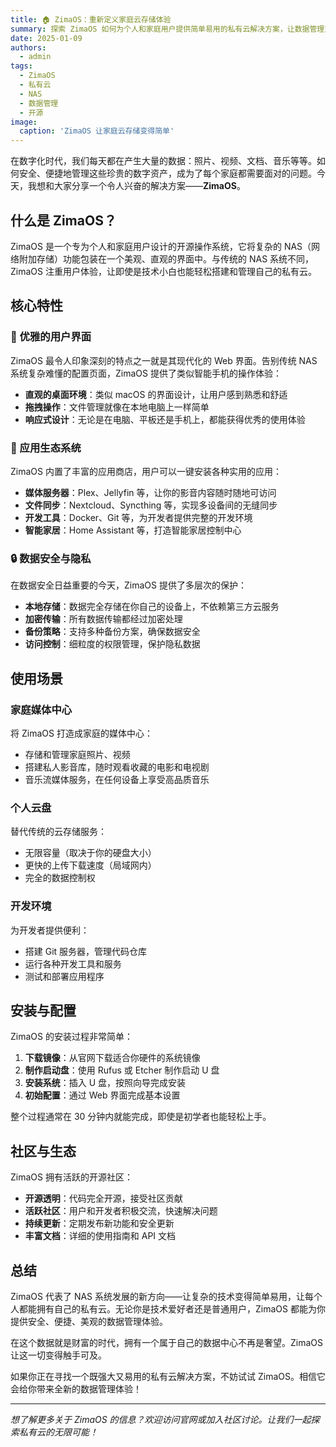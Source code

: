 ```yaml
---
title: 🏠 ZimaOS：重新定义家庭云存储体验
summary: 探索 ZimaOS 如何为个人和家庭用户提供简单易用的私有云解决方案，让数据管理变得轻松愉快。
date: 2025-01-09
authors:
  - admin
tags:
  - ZimaOS
  - 私有云
  - NAS
  - 数据管理
  - 开源
image:
  caption: 'ZimaOS 让家庭云存储变得简单'
---
```


在数字化时代，我们每天都在产生大量的数据：照片、视频、文档、音乐等等。如何安全、便捷地管理这些珍贵的数字资产，成为了每个家庭都需要面对的问题。今天，我想和大家分享一个令人兴奋的解决方案——**ZimaOS**。

## 什么是 ZimaOS？

ZimaOS 是一个专为个人和家庭用户设计的开源操作系统，它将复杂的 NAS（网络附加存储）功能包装在一个美观、直观的界面中。与传统的 NAS 系统不同，ZimaOS 注重用户体验，让即使是技术小白也能轻松搭建和管理自己的私有云。

## 核心特性

### 🎨 优雅的用户界面

ZimaOS 最令人印象深刻的特点之一就是其现代化的 Web 界面。告别传统 NAS 系统复杂难懂的配置页面，ZimaOS 提供了类似智能手机的操作体验：

- **直观的桌面环境**：类似 macOS 的界面设计，让用户感到熟悉和舒适
- **拖拽操作**：文件管理就像在本地电脑上一样简单
- **响应式设计**：无论是在电脑、平板还是手机上，都能获得优秀的使用体验

### 📱 应用生态系统

ZimaOS 内置了丰富的应用商店，用户可以一键安装各种实用的应用：

- **媒体服务器**：Plex、Jellyfin 等，让你的影音内容随时随地可访问
- **文件同步**：Nextcloud、Syncthing 等，实现多设备间的无缝同步
- **开发工具**：Docker、Git 等，为开发者提供完整的开发环境
- **智能家居**：Home Assistant 等，打造智能家居控制中心

### 🔒 数据安全与隐私

在数据安全日益重要的今天，ZimaOS 提供了多层次的保护：

- **本地存储**：数据完全存储在你自己的设备上，不依赖第三方云服务
- **加密传输**：所有数据传输都经过加密处理
- **备份策略**：支持多种备份方案，确保数据安全
- **访问控制**：细粒度的权限管理，保护隐私数据

## 使用场景

### 家庭媒体中心

将 ZimaOS 打造成家庭的媒体中心：
- 存储和管理家庭照片、视频
- 搭建私人影音库，随时观看收藏的电影和电视剧
- 音乐流媒体服务，在任何设备上享受高品质音乐

### 个人云盘

替代传统的云存储服务：
- 无限容量（取决于你的硬盘大小）
- 更快的上传下载速度（局域网内）
- 完全的数据控制权

### 开发环境

为开发者提供便利：
- 搭建 Git 服务器，管理代码仓库
- 运行各种开发工具和服务
- 测试和部署应用程序

## 安装与配置

ZimaOS 的安装过程非常简单：

1. **下载镜像**：从官网下载适合你硬件的系统镜像
2. **制作启动盘**：使用 Rufus 或 Etcher 制作启动 U 盘
3. **安装系统**：插入 U 盘，按照向导完成安装
4. **初始配置**：通过 Web 界面完成基本设置

整个过程通常在 30 分钟内就能完成，即使是初学者也能轻松上手。

## 社区与生态

ZimaOS 拥有活跃的开源社区：

- **开源透明**：代码完全开源，接受社区贡献
- **活跃社区**：用户和开发者积极交流，快速解决问题
- **持续更新**：定期发布新功能和安全更新
- **丰富文档**：详细的使用指南和 API 文档

## 总结

ZimaOS 代表了 NAS 系统发展的新方向——让复杂的技术变得简单易用，让每个人都能拥有自己的私有云。无论你是技术爱好者还是普通用户，ZimaOS 都能为你提供安全、便捷、美观的数据管理体验。

在这个数据就是财富的时代，拥有一个属于自己的数据中心不再是奢望。ZimaOS 让这一切变得触手可及。

如果你正在寻找一个既强大又易用的私有云解决方案，不妨试试 ZimaOS。相信它会给你带来全新的数据管理体验！

---

*想了解更多关于 ZimaOS 的信息？欢迎访问官网或加入社区讨论。让我们一起探索私有云的无限可能！*